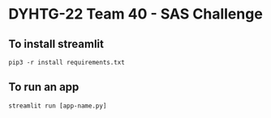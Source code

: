 # DYHTG-22 Team 40 - SAS Challenge

## To install streamlit 

```
pip3 -r install requirements.txt
```

## To run an app

```
streamlit run [app-name.py]
```
